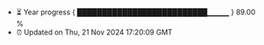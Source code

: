 - ⏳ Year progress { ██████████████████████████▁▁▁▁ } 89.00 %
- ⏰ Updated on Thu, 21 Nov 2024 17:20:09 GMT


